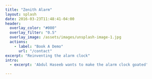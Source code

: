 ```yaml
---
title: "Zenith Alarm"
layout: splash
date: 2016-03-23T11:48:41-04:00
header:
  overlay_color: "#000"
  overlay_filter: "0.5"
  overlay_image: /assets/images/unsplash-image-1.jpg
  actions:
    - label: "Book A Demo"
      url: "/contact"
excerpt: "Reinventing the alarm clock"
intro: 
  - excerpt: 'Abdul Haseeb wants to make the alarm clock goated'

---
```


